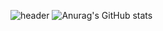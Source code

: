 ![header](https://capsule-render.vercel.app/api?type=Cylinder&color=FFCCCC&height=300&section=header&text=Welcome%20%to%20Ming's%20git&fontSize=50)
![Anurag's GitHub stats](https://github-readme-stats.vercel.app/api?username=사용자Mingmin99&show_icons=true&theme=radical)
<!--
**Mingmin99/Mingmin99** is a ✨ _special_ ✨ repository because its `README.md` (this file) appears on your GitHub profile.

Here are some ideas to get you started:

- 🔭 I’m currently working on ...
- 🌱 I’m currently learning ...
- 👯 I’m looking to collaborate on ...
- 🤔 I’m looking for help with ...
- 💬 Ask me about ...
- 📫 How to reach me: ...
- 😄 Pronouns: ...
- ⚡ Fun fact: ...
-->
